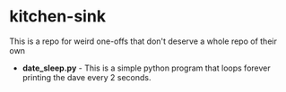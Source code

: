 # kitchen-sink
This is a repo for weird one-offs that don't deserve a whole repo of their own

* **date_sleep.py** - This is a simple python program that loops forever printing the dave every 2 seconds.
